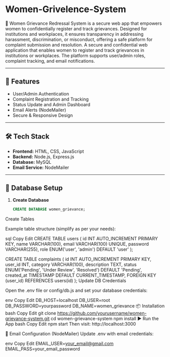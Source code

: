 # Women-Grivelence-System
🌸 Women Grievance Redressal System is a secure web app that empowers women to confidentially register and track grievances. Designed for institutions and workplaces, it ensures transparency in addressing harassment, discrimination, or misconduct, offering a safe platform for complaint submission and resolution.
A secure and confidential web application that enables women to register and track grievances in institutions or workplaces. The platform supports user/admin roles, complaint tracking, and email notifications.

---

## 🚀 Features

- User/Admin Authentication
- Complaint Registration and Tracking
- Status Update and Admin Dashboard
- Email Alerts (NodeMailer)
- Secure & Responsive Design

---

## 🛠️ Tech Stack

- **Frontend:** HTML, CSS, JavaScript
- **Backend:** Node.js, Express.js
- **Database:** MySQL
- **Email Service:** NodeMailer

---

## 🔗 Database Setup

1. **Create Database**
   ```sql
   CREATE DATABASE women_grievance;
Create Tables

Example table structure (simplify as per your needs):

sql
Copy
Edit
CREATE TABLE users (
  id INT AUTO_INCREMENT PRIMARY KEY,
  name VARCHAR(100),
  email VARCHAR(100) UNIQUE,
  password VARCHAR(255),
  role ENUM('user', 'admin') DEFAULT 'user'
);

CREATE TABLE complaints (
  id INT AUTO_INCREMENT PRIMARY KEY,
  user_id INT,
  category VARCHAR(100),
  description TEXT,
  status ENUM('Pending', 'Under Review', 'Resolved') DEFAULT 'Pending',
  created_at TIMESTAMP DEFAULT CURRENT_TIMESTAMP,
  FOREIGN KEY (user_id) REFERENCES users(id)
);
Update DB Credentials

Open the .env file or config/db.js and set your database credentials:

env
Copy
Edit
DB_HOST=localhost
DB_USER=root
DB_PASSWORD=yourpassword
DB_NAME=women_grievance
📦 Installation
bash
Copy
Edit
git clone https://github.com/yourusername/women-grievance-system.git
cd women-grievance-system
npm install
▶️ Run the App
bash
Copy
Edit
npm start
Then visit: http://localhost:3000

📧 Email Configuration (NodeMailer)
Update .env with email credentials:

env
Copy
Edit
EMAIL_USER=your_email@gmail.com
EMAIL_PASS=your_email_password
